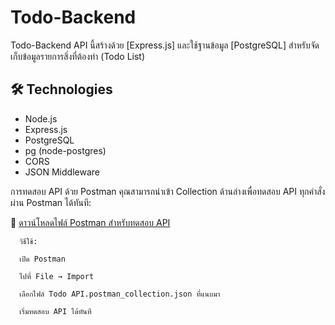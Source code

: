 # Todo-Backend

Todo-Backend API นี้สร้างด้วย [Express.js] และใช้ฐานข้อมูล [PostgreSQL] สำหรับจัดเก็บข้อมูลรายการสิ่งที่ต้องทำ (Todo List)

## 🛠 Technologies

- Node.js
- Express.js
- PostgreSQL
- pg (node-postgres)
- CORS
- JSON Middleware

การทดสอบ API ด้วย Postman
คุณสามารถนำเข้า Collection ด้านล่างเพื่อทดสอบ API ทุกคำสั่งผ่าน Postman ได้ทันที:

📁 [ดาวน์โหลดไฟล์ Postman สำหรับทดสอบ API]([./postman/Todo_API.postman_collection.json](https://drive.google.com/file/d/1P1W8JmtGU2ZNOcVQXFp8jkft19kUBZQC/view?usp=sharing))

      วิธีใช้:
      
      เปิด Postman
      
      ไปที่ File → Import
      
      เลือกไฟล์ Todo API.postman_collection.json ที่แนบมา
      
      เริ่มทดสอบ API ได้ทันที


